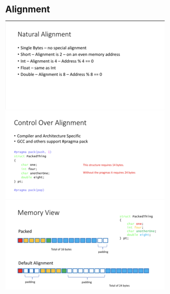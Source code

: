 # Alignment
![DAlignment](img/Screenshot%202024-09-23%20at%207.57.29%20PM.png)
![DAlignment](img/Screenshot%202024-09-23%20at%208.01.04%20PM.png)
![DAlignment](img/Screenshot%202024-09-23%20at%208.01.12%20PM.png)
